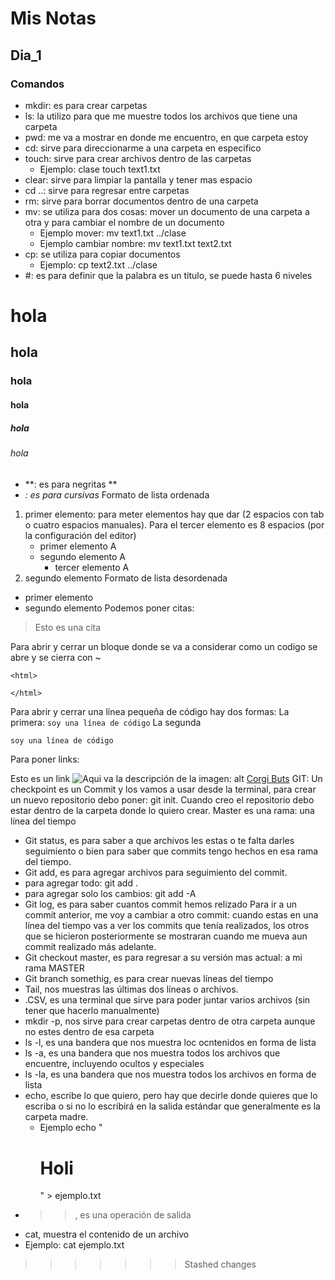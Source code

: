# Mis Notas

## Dia_1

### Comandos

- mkdir: es para crear carpetas
- ls: la utilizo para que me muestre todos los archivos que tiene una carpeta
- pwd: me va a mostrar en donde me encuentro, en que carpeta estoy
- cd: sirve para direccionarme a una carpeta en especifico
- touch: sirve para crear archivos dentro de las carpetas
  - Ejemplo: clase touch text1.txt
- clear: sirve para limpiar la pantalla y tener mas espacio
- cd ..: sirve para regresar entre carpetas
- rm: sirve para borrar documentos dentro de una carpeta
- mv: se utiliza para dos cosas: mover un documento de una carpeta a otra y para cambiar el nombre de un documento
  - Ejemplo mover: mv text1.txt ../clase
  - Ejemplo cambiar nombre: mv text1.txt text2.txt
- cp: se utiliza para copiar documentos
  - Ejemplo: cp text2.txt ../clase
- #: es para definir que la palabra es un titulo, se puede hasta 6 niveles
# hola
## hola
### hola
#### hola
##### hola
###### hola
- **: es para negritas **
- *: es para cursivas*
Formato de lista ordenada
1. primer elemento: para meter elementos hay que dar (2 espacios con tab o cuatro espacios manuales). Para el tercer elemento es 8 espacios (por la configuración del editor)
    - primer elemento A
    - segundo elemento A
        - tercer elemento A
2. segundo elemento
Formato de lista desordenada
- primer elemento
- segundo elemento
Podemos poner citas:
> Esto es una cita

Para abrir y cerrar un bloque donde se va a considerar como un codigo se abre y se cierra con ~
~~~
<html>

</html>
~~~
Para abrir y cerrar una línea pequeña de código hay dos formas:
La primera:
`soy una línea de código`
La segunda
```html
soy una línea de código
```
Para poner links:

Esto es un link
![Aqui va la descripción de la imagen: alt](https://i.pinimg.com/originals/81/f2/93/81f293dacba8a3e484706f3dd0777c54.jpg)
[Corgi Buts](https://i.pinimg.com/originals/81/f2/93/81f293dacba8a3e484706f3dd0777c54.jpg)
GIT:
Un checkpoint es un Commit y los vamos a usar desde la terminal, para crear un nuevo repositorio debo poner: git init. Cuando creo el repositorio debo estar dentro de la carpeta donde lo quiero crear. Master es una rama: una línea del tiempo
- Git status, es para saber a que archivos les estas o te falta darles seguimiento o bien para saber que commits tengo hechos en esa rama del tiempo. 
- Git add, es para agregar archivos para seguimiento del commit.
- para agregar todo: git add .
- para agregar solo los cambios: git add -A
- Git log, es para saber cuantos commit hemos relizado
Para ir a un commit anterior, me voy a cambiar a otro commit: cuando estas en una línea del tiempo vas a ver los commits que tenía realizados, los otros que se hicieron posteriormente se mostraran cuando me mueva aun commit realizado más adelante.
- Git checkout master, es para regresar a su versión mas actual: a mi rama MASTER 
- Git branch somethig, es para crear nuevas líneas del tiempo
- Tail, nos muestras las últimas dos líneas o archivos.
- .CSV, es una terminal que sirve para poder juntar varios archivos (sin tener que hacerlo manualmente)
- mkdir -p, nos sirve para crear carpetas dentro de otra carpeta aunque no estes dentro de esa carpeta
- ls -l, es una bandera que nos muestra loc ocntenidos en forma de lista
- ls -a, es una bandera que nos muestra todos los archivos que encuentre, incluyendo ocultos y especiales
- ls -la, es una bandera que nos muestra todos los archivos en forma de lista
- echo, escribe lo que quiero, pero hay que decirle donde quieres que lo escriba o si no lo escribirá en la salida estándar que generalmente es la carpeta madre.
    - Ejemplo echo "<h1>Holi</h1>" > ejemplo.txt
- >>, es una operación de salida
- cat, muestra el contenido de un archivo
- Ejemplo: cat ejemplo.txt
>>>>>>> Stashed changes

